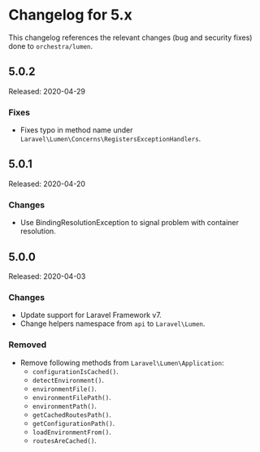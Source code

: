 # Changelog for 5.x

This changelog references the relevant changes (bug and security fixes) done to `orchestra/lumen`.

## 5.0.2

Released: 2020-04-29

### Fixes

* Fixes typo in method name under `Laravel\Lumen\Concerns\RegistersExceptionHandlers`.

## 5.0.1

Released: 2020-04-20

### Changes

* Use BindingResolutionException to signal problem with container resolution.

## 5.0.0

Released: 2020-04-03

### Changes

* Update support for Laravel Framework v7.
* Change helpers namespace from `api` to `Laravel\Lumen`.

### Removed

* Remove following methods from `Laravel\Lumen\Application`:
    - `configurationIsCached()`.
    - `detectEnvironment()`.
    - `environmentFile()`.
    - `environmentFilePath()`.
    - `environmentPath()`.
    - `getCachedRoutesPath()`.
    - `getConfigurationPath()`.
    - `loadEnvironmentFrom()`.
    - `routesAreCached()`.
